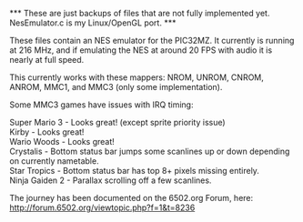 *** These are just backups of files that are not fully implemented yet.  NesEmulator.c is my Linux/OpenGL port. ***

These files contain an NES emulator for the PIC32MZ.  It currently is running at 216 MHz, and if emulating the NES at around 20 FPS with audio it is nearly at full speed.

This currently works with these mappers: NROM, UNROM, CNROM, ANROM, MMC1, and MMC3 (only some implementation).

Some MMC3 games have issues with IRQ timing:

Super Mario 3 - Looks great! (except sprite priority issue)<br>
Kirby - Looks great!<br>
Wario Woods - Looks great!<br>
Crystalis - Bottom status bar jumps some scanlines up or down depending on currently nametable.<br>
Star Tropics - Bottom status bar has top 8+ pixels missing entirely.<br>
Ninja Gaiden 2 - Parallax scrolling off a few scanlines.<br>

The journey has been documented on the 6502.org Forum, here: http://forum.6502.org/viewtopic.php?f=1&t=8236

